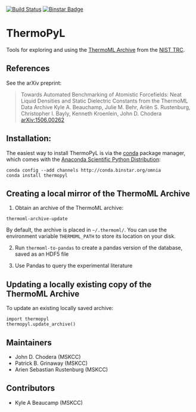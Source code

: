[![Build Status](https://travis-ci.org/choderalab/thermopyl.png)](https://travis-ci.org/choderalab/thermopyl)
[![Binstar Badge](https://binstar.org/omnia/thermopyl/badges/version.svg)](https://binstar.org/omnia/thermopyl)

ThermoPyL
=========

Tools for exploring and using the [ThermoML Archive](http://trc.nist.gov/ThermoML.html) from the [NIST TRC](http://trc.nist.gov).

## References

See the arXiv preprint:
> Towards Automated Benchmarking of Atomistic Forcefields: Neat Liquid Densities and Static Dielectric Constants from the ThermoML Data Archive
> Kyle A. Beauchamp, Julie M. Behr, Ariën S. Rustenburg, Christopher I. Bayly, Kenneth Kroenlein, John D. Chodera
> [arXiv:1506.00262](arXiv:1506.00262)

## Installation:

The easiest way to install ThermoPyL is via the [conda](http://conda.pydata.org/docs/) package manager, which comes with the [Anaconda Scientific Python Distribution](https://store.continuum.io/cshop/anaconda/):
```
conda config --add channels http://conda.binstar.org/omnia
conda install thermopyl
```

## Creating a local mirror of the ThermoML Archive
1.  Obtain an archive of the ThermoML archive:
```
thermoml-archive-update
```
By default, the archive is placed in `~/.thermoml/`.
You can use the environment variable `THERMOML_PATH` to store its location on your disk.

2.  Run `thermoml-to-pandas` to create a pandas version of the database, saved as an HDF5 file

3.  Use Pandas to query the experimental literature

## Updating a locally existing copy of the ThermoML Archive

To update an existing locally saved archive:
```
import thermopyl
thermopyl.update_archive()
```

Maintainers
-----------

* John D. Chodera (MSKCC)
* Patrick B. Grinaway (MSKCC)
* Arien Sebastian Rustenburg (MSKCC)

Contributors
------------

* Kyle A Beaucamp (MSKCC)
